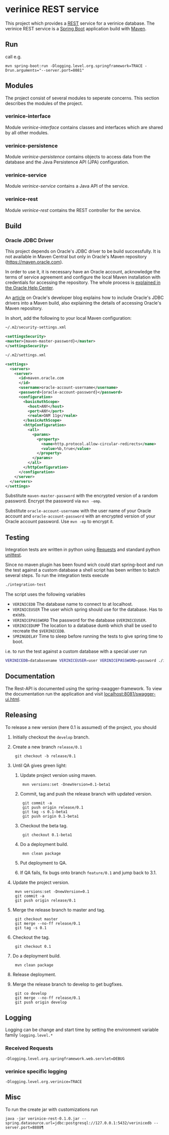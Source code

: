 # verinice REST service

This project which provides a
[REST](https://de.wikipedia.org/wiki/Representational_State_Transfer) service
for a verinice database. The verinice REST service is a [Spring
Boot](http://projects.spring.io/spring-boot/) application build with
[Maven](https://maven.apache.org/).

## Run

call e.g.

	mvn spring-boot:run -Dlogging.level.org.springframework=TRACE -Drun.arguments="--server.port=8081"

## Modules

The project consist of several modules to seperate concerns. This section
describes the modules of the project.

### verinice-interface

Module _verinice-interface_ contains classes and interfaces which are shared by all other
modules.

### verinice-persistence

Module _verinice-persistence_ contains objects to access data from the database and the
Java Persistence API (JPA) configuration.

### verinice-service

Module _verinice-service_ contains a Java API of the service.

### verinice-rest

Module _verinice-rest_ contains the REST controller for the service.


## Build

### Oracle JDBC Driver

This project depends on Oracle's JDBC driver to be build successfully. It is not
available in Maven Central but only in Oracle's Maven repository
(https://maven.oracle.com).

In order to use it, it is necessary have an Oracle account, acknowledge the
terms of service agreement and configure the local Maven installation with
credentials for accessing the repository. The whole process is [explained in the
Oracle Help
Center](http://docs.oracle.com/middleware/1213/core/MAVEN/config_maven_repo.htm).

An [article](https://blogs.oracle.com/dev2dev/entry/how_to_get_oracle_jdbc) on
Oracle's developer blog explains how to include Oracle's JDBC drivers into a
Maven build, also explaining the details of accessing Oracle's Maven repository.

In short, add the following to your local Maven configuration:

```xml
~/.m2/security-settings.xml

<settingsSecurity>
<master>{maven-master-password}</master>
</settingsSecurity>
```

```xml
~/.m2/settings.xml

<settings>
  <servers>
    <server>
      <id>maven.oracle.com
      </id>
      <username>oracle-account-username</username>
      <password>{oracle-account-password}</password>
      <configuration>
        <basicAuthScope>
          <host>ANY</host>
          <port>ANY</port>
          <realm>OAM 11g</realm>
        </basicAuthScope>
        <httpConfiguration>
          <all>
            <params>
              <property>
                <name>http.protocol.allow-circular-redirects</name>
                <value>%b,true</value>
              </property>
            </params>
          </all>
        </httpConfiguration>
      </configuration>
    </server>
  </servers>
</settings>
```

Substitute `maven-master-password` with the encrypted version of a random
password. Encrypt the password via `mvn -emp`.

Substitute `oracle-account-username` with the user name of your Oracle account
and `oracle-account-password` with an encrypted version of your Oracle account
password. Use `mvn -ep` to encrypt it.

## Testing
Integration tests are written in python using [Requests][]
and standard python [unittest][py-unittest].

Since no maven plugin has been found wich could start spring-boot and run the
test against a custom database a shell script has been written to batch several
steps. To run the integration tests execute

```sh
./integration-test
```

The script uses the following variables

- `VERINICEDB` The database name to connect to at localhost.
- `VERINICEUSER` The user which spring should use for the database. Has to exists.
- `VERINICEPASSWORD` The password for the database `$VERINICEUSER`.
- `VERINICEDUMP` The location to a database dumb which shall be used to recreate the `$VERINICEDB`.
- `SPRINGDELAY`  Time to sleep before running the tests to give spring time to boot.

i.e. to run the test against a custom database with a special user run

```sh
VERINICEDB=databasename VERINICEUSER=user VERINICEPASSWORD=password ./integration-test
```

[Requests]: http://docs.python-requests.org/en/latest/ "Requests: HTTP for Humans"
[py-unittest]: https://docs.python.org/3/library/unittest.html "unittest in python"

## Documentation
The Rest-API is documented using the spring-swagger-framework. To view the
documentation run the application and visit
[localhost:8081/swagger-ui.html](localhost:8081/swagger-ui.html).

## Releasing
To release a new version (here 0.1 is assumed) of the project, you should

1. Initially checkout the `develop` branch.
2. Create a new branch `release/0.1`

		git checkout -b release/0.1

3. Until QA gives green light:
	1. Update project version using maven.

			mvn versions:set -DnewVersion=0.1-beta1

	2. Commit, tag and push the release branch with updated version.

			git commit -a
			git push origin release/0.1
			git tag -s 0.1-beta1
			git push origin 0.1-beta1

	3. Checkout the beta tag.

			git checkout 0.1-beta1

	4. Do a deployment build.

			mvn clean package

	5. Put deployment to QA.
	6. If QA fails, fix bugs onto branch `feature/0.1` and jump back to 3.1.
4. Update the project version.

		mvn versions:set -DnewVersion=0.1
		git commit -a
		git push origin release/0.1

5. Merge the release branch to master and tag.

		git checkout master
		git merge --no-ff release/0.1
		git tag -s 0.1

6. Checkout the tag.

		git checkout 0.1

7. Do a deployment build.

		mvn clean package

8. Release deployment.

9. Merge the release branch to develop to get bugfixes.

		git co develop
		git merge --no-ff release/0.1
		git push origin develop

## Logging
Logging can be change and start time by setting the environment variable family
`logging.level.*`

### Received Requests

	-Dlogging.level.org.springframework.web.servlet=DEBUG

### verinice specific logging

	-Dlogging.level.org.verinice=TRACE

## Misc
To run the create jar with customizations run

	java -jar verinice-rest-0.1.0.jar --spring.datasource.url=jdbc:postgresql://127.0.0.1:5432/verinicedb --server.port=8888¶
